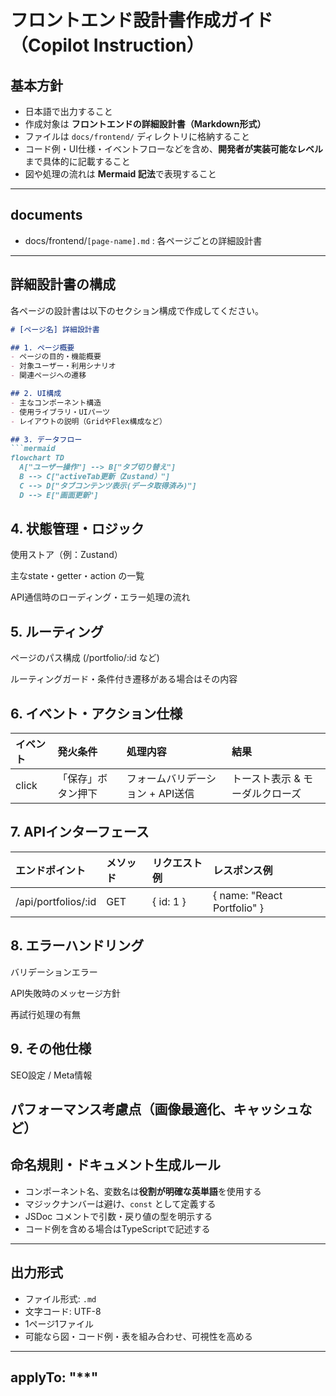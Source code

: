 # フロントエンド設計書作成ガイド（Copilot Instruction）

## 基本方針
- 日本語で出力すること
- 作成対象は **フロントエンドの詳細設計書（Markdown形式）**
- ファイルは `docs/frontend/` ディレクトリに格納すること
- コード例・UI仕様・イベントフローなどを含め、**開発者が実装可能なレベル**まで具体的に記載すること
- 図や処理の流れは **Mermaid 記法**で表現すること

---

## documents
- docs/frontend/`[page-name].md` : 各ページごとの詳細設計書

---

## 詳細設計書の構成

各ページの設計書は以下のセクション構成で作成してください。

```md
# [ページ名] 詳細設計書

## 1. ページ概要
- ページの目的・機能概要
- 対象ユーザー・利用シナリオ
- 関連ページへの遷移

## 2. UI構成
- 主なコンポーネント構造
- 使用ライブラリ・UIパーツ
- レイアウトの説明（GridやFlex構成など）

## 3. データフロー
```mermaid
flowchart TD
  A["ユーザー操作"] --> B["タブ切り替え"]
  B --> C["activeTab更新（Zustand）"]
  C --> D["タブコンテンツ表示(データ取得済み)"]
  D --> E["画面更新"]
```

## 4. 状態管理・ロジック
使用ストア（例：Zustand）

主なstate・getter・action の一覧

API通信時のローディング・エラー処理の流れ

## 5. ルーティング
ページのパス構成 (/portfolio/:id など)

ルーティングガード・条件付き遷移がある場合はその内容

## 6. イベント・アクション仕様
| イベント | 発火条件 | 処理内容 | 結果 |
|:---|:---|:---|:---|
| click | 「保存」ボタン押下 | フォームバリデーション + API送信 | トースト表示 & モーダルクローズ |

## 7. APIインターフェース
| エンドポイント | メソッド | リクエスト例 | レスポンス例 |
|:---|:---|:---|:---|
| /api/portfolios/:id | GET | { id: 1 } | { name: "React Portfolio" } |

## 8. エラーハンドリング
バリデーションエラー

API失敗時のメッセージ方針

再試行処理の有無

## 9. その他仕様
SEO設定 / Meta情報

パフォーマンス考慮点（画像最適化、キャッシュなど）
---

## 命名規則・ドキュメント生成ルール
- コンポーネント名、変数名は**役割が明確な英単語**を使用する
- マジックナンバーは避け、`const` として定義する
- JSDoc コメントで引数・戻り値の型を明示する
- コード例を含める場合はTypeScriptで記述する

---

## 出力形式
- ファイル形式: `.md`
- 文字コード: UTF-8
- 1ページ1ファイル
- 可能なら図・コード例・表を組み合わせ、可視性を高める

---

## applyTo: "\*\*"
